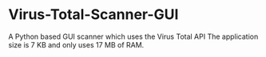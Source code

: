 # Virus-Total-Scanner-GUI
A Python based GUI scanner which uses the Virus Total API
The application size is 7 KB and only uses 17 MB of RAM.
